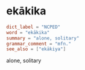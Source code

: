 # ekākika

``` toml
dict_label = "NCPED"
word = "ekākika"
summary = "alone, solitary"
grammar_comment = "mfn."
see_also = ["ekākiya"]
```

alone, solitary

